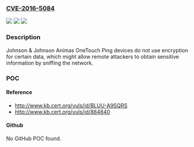 ### [CVE-2016-5084](https://cve.mitre.org/cgi-bin/cvename.cgi?name=CVE-2016-5084)
![](https://img.shields.io/static/v1?label=Product&message=n%2Fa&color=blue)
![](https://img.shields.io/static/v1?label=Version&message=n%2Fa&color=blue)
![](https://img.shields.io/static/v1?label=Vulnerability&message=n%2Fa&color=brighgreen)

### Description

Johnson & Johnson Animas OneTouch Ping devices do not use encryption for certain data, which might allow remote attackers to obtain sensitive information by sniffing the network.

### POC

#### Reference
- http://www.kb.cert.org/vuls/id/BLUU-A9SQRS
- http://www.kb.cert.org/vuls/id/884840

#### Github
No GitHub POC found.

